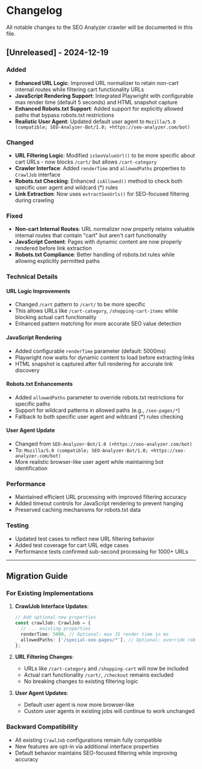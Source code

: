 # Changelog

All notable changes to the SEO Analyzer crawler will be documented in this file.

## [Unreleased] - 2024-12-19

### Added
- **Enhanced URL Logic**: Improved URL normalizer to retain non-cart internal routes while filtering cart functionality URLs
- **JavaScript Rendering Support**: Integrated Playwright with configurable max render time (default 5 seconds) and HTML snapshot capture
- **Enhanced Robots.txt Support**: Added support for explicitly allowed paths that bypass robots.txt restrictions
- **Realistic User Agent**: Updated default user agent to `Mozilla/5.0 (compatible; SEO-Analyzer-Bot/1.0; +https://seo-analyzer.com/bot)`

### Changed
- **URL Filtering Logic**: Modified `isSeoValueUrl()` to be more specific about cart URLs - now blocks `/cart/` but allows `/cart-category`
- **Crawler Interface**: Added `renderTime` and `allowedPaths` properties to `CrawlJob` interface
- **Robots.txt Checking**: Enhanced `isAllowed()` method to check both specific user agent and wildcard (*) rules
- **Link Extraction**: Now uses `extractSeoUrls()` for SEO-focused filtering during crawling

### Fixed
- **Non-cart Internal Routes**: URL normalizer now properly retains valuable internal routes that contain "cart" but aren't cart functionality
- **JavaScript Content**: Pages with dynamic content are now properly rendered before link extraction
- **Robots.txt Compliance**: Better handling of robots.txt rules while allowing explicitly permitted paths

### Technical Details

#### URL Logic Improvements
- Changed `/cart` pattern to `/cart/` to be more specific
- This allows URLs like `/cart-category`, `/shopping-cart-items` while blocking actual cart functionality
- Enhanced pattern matching for more accurate SEO value detection

#### JavaScript Rendering
- Added configurable `renderTime` parameter (default: 5000ms)
- Playwright now waits for dynamic content to load before extracting links
- HTML snapshot is captured after full rendering for accurate link discovery

#### Robots.txt Enhancements
- Added `allowedPaths` parameter to override robots.txt restrictions for specific paths
- Support for wildcard patterns in allowed paths (e.g., `/seo-pages/*`)
- Fallback to both specific user agent and wildcard (*) rules checking

#### User Agent Update
- Changed from `SEO-Analyzer-Bot/1.0 (+https://seo-analyzer.com/bot)` 
- To: `Mozilla/5.0 (compatible; SEO-Analyzer-Bot/1.0; +https://seo-analyzer.com/bot)`
- More realistic browser-like user agent while maintaining bot identification

### Performance
- Maintained efficient URL processing with improved filtering accuracy
- Added timeout controls for JavaScript rendering to prevent hanging
- Preserved caching mechanisms for robots.txt data

### Testing
- Updated test cases to reflect new URL filtering behavior
- Added test coverage for cart URL edge cases
- Performance tests confirmed sub-second processing for 1000+ URLs

---

## Migration Guide

### For Existing Implementations

1. **CrawlJob Interface Updates**:
   ```typescript
   // Add optional new properties
   const crawlJob: CrawlJob = {
     // ... existing properties
     renderTime: 5000, // Optional: max JS render time in ms
     allowedPaths: ['/special-seo-pages/*'], // Optional: override robots.txt
   };
   ```

2. **URL Filtering Changes**:
   - URLs like `/cart-category` and `/shopping-cart` will now be included
   - Actual cart functionality `/cart/`, `/checkout` remains excluded
   - No breaking changes to existing filtering logic

3. **User Agent Updates**:
   - Default user agent is now more browser-like
   - Custom user agents in existing jobs will continue to work unchanged

### Backward Compatibility
- All existing `CrawlJob` configurations remain fully compatible
- New features are opt-in via additional interface properties
- Default behavior maintains SEO-focused filtering while improving accuracy
